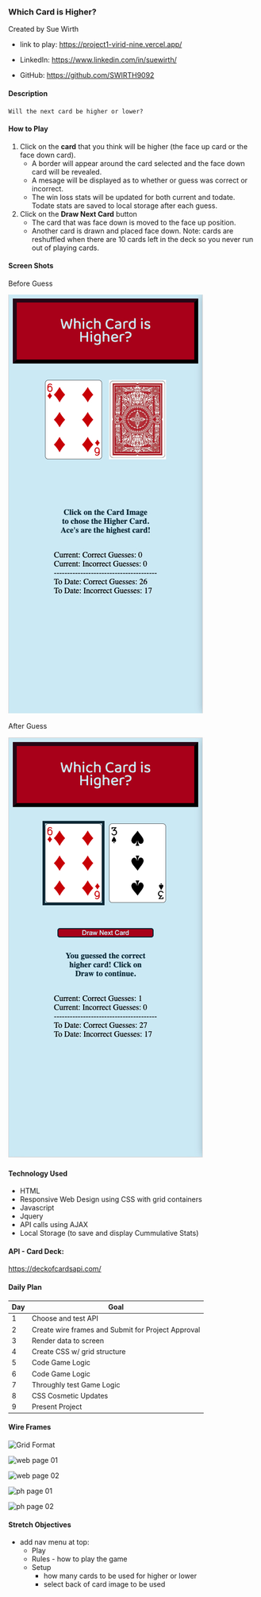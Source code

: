 ### Which Card is Higher?

Created by Sue Wirth

- link to play:  https://project1-virid-nine.vercel.app/

- LinkedIn: https://www.linkedin.com/in/suewirth/

- GitHub: https://github.com/SWIRTH9092  
  
#### Description 

    Will the next card be higher or lower? 

#### How to Play
1.  Click on the **card** that you think will be higher (the face up card or the face down card).
    -   A border will appear around the card selected and the face down card will be revealed.
    -   A mesage will be displayed as to whether or guess was correct or incorrect.
    -   The win loss stats will be updated for both current and todate.  Todate stats are saved to local storage after each guess.
2.  Click on the **Draw Next Card** button
    -   The card that was face down is moved to the face up position.
    -   Another card is drawn and placed face down.  Note:  cards are reshuffled when there are 10 cards left in the deck so you never run out of playing cards.


#### Screen Shots
Before Guess

![Before Guess](https://github.com/SWIRTH9092/highercard/blob/main/images/screenshot1-responsive.jpg "Before Guess")

After Guess

![After Guess](https://github.com/SWIRTH9092/highercard/blob/main/images/screenshot2-responsive.jpg "After Guess")

#### Technology Used

- HTML
- Responsive Web Design using CSS with grid containers 
- Javascript
- Jquery
- API calls using AJAX
- Local Storage (to save and display Cummulative Stats)

#### API - Card Deck: 

https://deckofcardsapi.com/

#### Daily Plan

| Day | Goal |
|-----|------|
| 1 | Choose and test API |
| 2 | Create wire frames and Submit for Project Approval
| 3 | Render data to screen |
| 4 | Create CSS w/ grid structure|
| 5 | Code Game Logic
| 6 | Code Game Logic
| 7 | Throughly test Game Logic
| 8 | CSS Cosmetic Updates
| 9 | Present Project

#### Wire Frames

![Grid Format](https://github.com/SWIRTH9092/project1/blob/main/wireframeimages/project1-gridlayout.jpg "Grid")

![web page 01](https://github.com/SWIRTH9092/project1/blob/main/wireframeimages/project1-01-webpage.jpg "Web page 1")

![web page 02](https://github.com/SWIRTH9092/project1/blob/main/wireframeimages/project1-02-webpage.jpg "Web page 2")


![ph page 01](https://github.com/SWIRTH9092/project1/blob/main/wireframeimages/project1-10-phone.jpg "Phone page 1")

![ph page 02](https://github.com/SWIRTH9092/project1/blob/main/wireframeimages/project1-11-phone.jpg "Phone page 2")


#### Stretch Objectives
- add nav menu at top:  
    - Play
    - Rules - how to play the game
    - Setup
        - how many cards to be used for higher or lower
        - select back of card image to be used
   